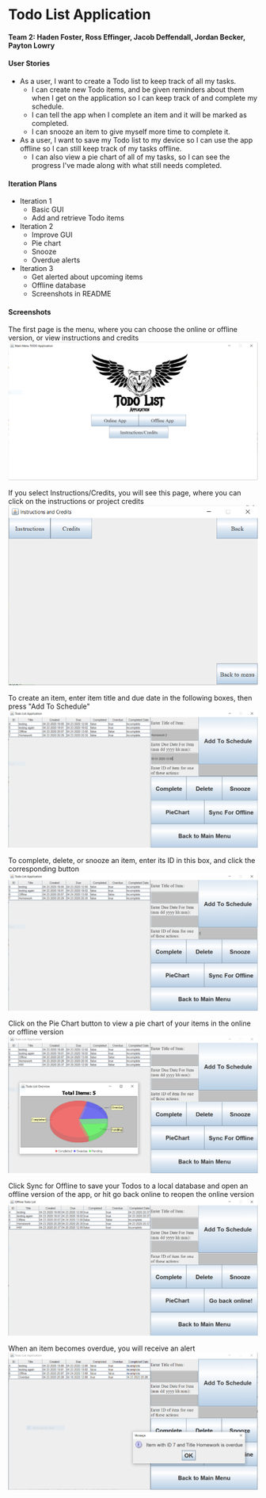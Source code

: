 # Todo List Application
#### Team 2: Haden Foster, Ross Effinger, Jacob Deffendall, Jordan Becker, Payton Lowry
#### User Stories
* As a user, I want to create a Todo list to keep track of all my tasks.
  *	I can create new Todo items, and be given reminders about them when I get on the application so I can keep track of and complete my schedule.
  * I can tell the app when I complete an item and it will be marked as completed.
  * I can snooze an item to give myself more time to complete it.
* As a user, I want to save my Todo list to my device so I can use the app offline so I can still keep track of my tasks offline.
  * I can also view a pie chart of all of my tasks, so I can see the progress I've made along with what still needs completed.
#### Iteration Plans
* Iteration 1
  * Basic GUI
  * Add and retrieve Todo items
* Iteration 2
  * Improve GUI
  * Pie chart
  * Snooze
  * Overdue alerts
* Iteration 3
  * Get alerted about upcoming items
  * Offline database
  * Screenshots in README
#### Screenshots
The first page is the menu, where you can choose the online or offline version, or view instructions and credits
![Menu](https://github.com/jddeffendall/TodoListApplication/blob/master/src/images/newMenu.PNG)

If you select Instructions/Credits, you will see this page, where you can click on the instructions or project credits
![Instructions](https://github.com/jddeffendall/TodoListApplication/blob/master/src/images/instructions.PNG)

To create an item, enter item title and due date in the following boxes, then press "Add To Schedule"
![Add item](https://github.com/jddeffendall/TodoListApplication/blob/master/src/images/addItem.PNG)

To complete, delete, or snooze an item, enter its ID in this box, and click the corresponding button
![Edit item](https://github.com/jddeffendall/TodoListApplication/blob/master/src/images/editItem.PNG)

Click on the Pie Chart button to view a pie chart of your items in the online or offline version
![Pie chart](https://github.com/jddeffendall/TodoListApplication/blob/master/src/images/pieChart.PNG)

Click Sync for Offline to save your Todos to a local database and open an offline version of the app, or hit
go back online to reopen the online version
![Offline](https://github.com/jddeffendall/TodoListApplication/blob/master/src/images/offline.PNG)

When an item becomes overdue, you will receive an alert
![Overdue](https://github.com/jddeffendall/TodoListApplication/blob/master/src/images/overdue.PNG)

